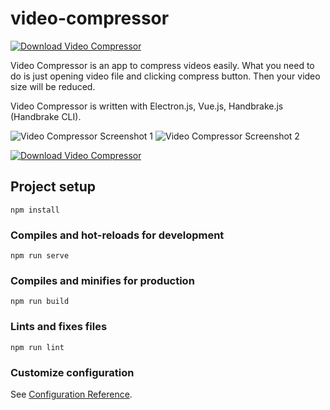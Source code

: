 # video-compressor
[![Download Video Compressor](https://img.shields.io/sourceforge/dm/videocompressor.svg)](https://sourceforge.net/projects/videocompressor/files/latest/download)

Video Compressor is an app to compress videos easily. What you need to do is just opening video file and clicking compress button. Then your video size will be reduced.

Video Compressor is written with Electron.js, Vue.js, Handbrake.js (Handbrake CLI).

![Video Compressor Screenshot 1](https://a.fsdn.com/con/app/proj/videocompressor/screenshots/Screenshot%202020-11-12%20002502.png/max/max/1)
![Video Compressor Screenshot 2](https://a.fsdn.com/con/app/proj/videocompressor/screenshots/Screenshot%202020-11-12%20002810.png/max/max/1)

[![Download Video Compressor](https://a.fsdn.com/con/app/sf-download-button)](https://sourceforge.net/projects/videocompressor/files/latest/download)

## Project setup
```
npm install
```

### Compiles and hot-reloads for development
```
npm run serve
```

### Compiles and minifies for production
```
npm run build
```

### Lints and fixes files
```
npm run lint
```

### Customize configuration
See [Configuration Reference](https://cli.vuejs.org/config/).

